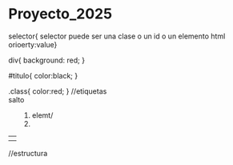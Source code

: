 # Proyecto_2025
selector{ selector puede ser una clase o un id o un elemento html orioerty:value}

div{
    background: red;
}

#titulo{
    color:black;
}

.class{
    color:red;
}
//etiquetas
<br> salto
<ul>
<ol>
    <li>elemt/<li>
</ul>
<table>
    <tr>
        <th></th>
    </tr>
</table>
//estructura
<header>
<footer>
<section>
<article>
<nav>
<aside>
<div>
<span>
<b>
<i>
<strong>
<em>        